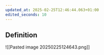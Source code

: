 ```yaml
---
updated_at: 2025-02-25T12:46:44.063+01:00
edited_seconds: 10
---
```

## Definition
![[Pasted image 20250225124643.png]]
